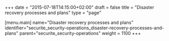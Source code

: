 +++
date = "2015-07-18T14:15:00+02:00"
draft = false
title = "Disaster recovery processes and plans"
type = "page"

[menu.main]
name="Disaster recovery processes and plans"
identifier="securite_security-operations_disaster-recovery-processes-and-plans"
parent="securite_security-operations"
weight = 1100
+++